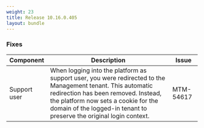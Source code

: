 ```yaml
---
weight: 23
title: Release 10.16.0.405
layout: bundle
---
```


<!--10.16.0.397-10.16.0.405-->

### Fixes

<div><table ><colgroup>
<col style="width: 15%;"><col style="width: 70%;"><col style="width: 15%;"></colgroup>
<thead><tr>
<th>
Component</th>
<th>
Description</th>
<th>
Issue</th>
</tr>
</thead><tbody>

<tr>
<td>Support user</td>
<td>When logging into the platform as support user, you were redirected to the Management tenant. This automatic redirection has been removed. Instead, the platform now sets a cookie for the domain of the logged-in tenant to preserve the original login context.</td>
<td>MTM-54617</td>
</tr>

</tbody></table></div>
